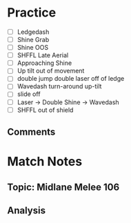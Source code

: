 # Practice
- [ ] Ledgedash
- [ ] Shine Grab
- [ ] Shine OOS
- [ ] SHFFL Late Aerial
- [ ] Approaching Shine
- [ ] Up tilt out of movement
- [ ] double jump double laser off of ledge
- [ ] Wavedash turn-around up-tilt
- [ ] slide off
- [ ] Laser -> Double Shine -> Wavedash
- [ ] SHFFL out of shield
## Comments
# Match Notes
## Topic: Midlane Melee 106
## Analysis

